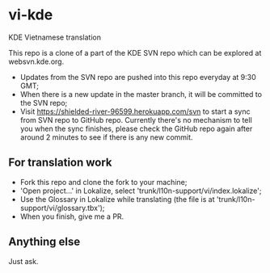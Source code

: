 # vi-kde
KDE Vietnamese translation

This repo is a clone of a part of the KDE SVN repo which can be explored at websvn.kde.org.
- Updates from the SVN repo are pushed into this repo everyday at 9:30 GMT;
- When there is a new update in the master branch, it will be committed to the SVN repo;
- Visit https://shielded-river-96599.herokuapp.com/svn to start a sync from SVN repo to GitHub repo. Currently there's no mechanism to tell you when the sync finishes, please check the GitHub repo again after around 2 minutes to see if there is any new commit.

## For translation work
- Fork this repo and clone the fork to your machine;
- 'Open project...' in Lokalize, select 'trunk/l10n-support/vi/index.lokalize';
- Use the Glossary in Lokalize while translating (the file is at 'trunk/l10n-support/vi/glossary.tbx');
- When you finish, give me a PR.

## Anything else
Just ask.
